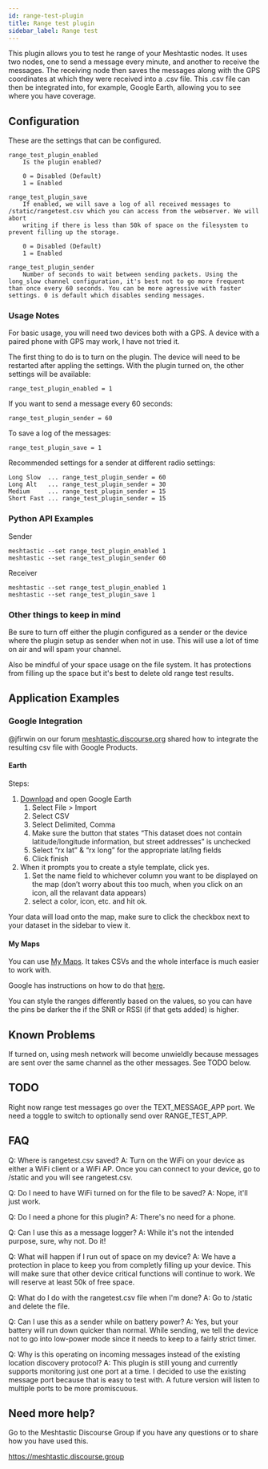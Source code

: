 ```yaml
---
id: range-test-plugin
title: Range test plugin
sidebar_label: Range test
---
```


This plugin allows you to test he range of your Meshtastic nodes. It uses two nodes, one to send a message every minute, and another to receive the messages. The receiving node then saves the messages along with the GPS coordinates at which they were received into a .csv file. This .csv file can then be integrated into, for example, Google Earth, allowing you to see where you have coverage.

## Configuration

These are the settings that can be configured.

    range_test_plugin_enabled
        Is the plugin enabled?
        
        0 = Disabled (Default)
        1 = Enabled

    range_test_plugin_save
        If enabled, we will save a log of all received messages to /static/rangetest.csv which you can access from the webserver. We will abort
        writing if there is less than 50k of space on the filesystem to prevent filling up the storage.

        0 = Disabled (Default)
        1 = Enabled

    range_test_plugin_sender
        Number of seconds to wait between sending packets. Using the long_slow channel configuration, it's best not to go more frequent than once every 60 seconds. You can be more agressive with faster settings. 0 is default which disables sending messages.

### Usage Notes

For basic usage, you will need two devices both with a GPS. A device with a paired phone with GPS may work, I have not tried it.

The first thing to do is to turn on the plugin. The device will need to be restarted after appling the settings. With the plugin turned on, the other settings will be available:

    range_test_plugin_enabled = 1

If you want to send a message every 60 seconds:

    range_test_plugin_sender = 60

To save a log of the messages:

    range_test_plugin_save = 1

Recommended settings for a sender at different radio settings:

    Long Slow  ... range_test_plugin_sender = 60
    Long Alt   ... range_test_plugin_sender = 30
    Medium     ... range_test_plugin_sender = 15
    Short Fast ... range_test_plugin_sender = 15

### Python API Examples

Sender

    meshtastic --set range_test_plugin_enabled 1
    meshtastic --set range_test_plugin_sender 60

Receiver

    meshtastic --set range_test_plugin_enabled 1
    meshtastic --set range_test_plugin_save 1

### Other things to keep in mind

Be sure to turn off either the plugin configured as a sender or the device where the plugin setup as sender when not in use. This will use a lot of time on air and will spam your channel.

Also be mindful of your space usage on the file system. It has protections from filling up the space but it's best to delete old range test results.

## Application Examples

### Google Integration

@jfirwin on our forum [meshtastic.discourse.org](https://meshtastic.discourse.group/t/new-plugin-rangetestplugin/2591/49?u=mc-hamster) shared how to integrate the resulting csv file with Google Products.

#### Earth

Steps:

1. [Download](https://www.google.com/earth/versions/#download-pro) and open Google Earth
    1. Select File > Import
    2. Select CSV
    3. Select Delimited, Comma
    4. Make sure the button that states “This dataset does not contain latitude/longitude information, but street addresses” is unchecked
    5. Select “rx lat” & “rx long” for the appropriate lat/lng fields
    6. Click finish
2. When it prompts you to create a style template, click yes.
    1. Set the name field to whichever column you want to be displayed on the map (don’t worry about this too much, when you click on an icon, all the relavant data appears)
    2. select a color, icon, etc. and hit ok.

Your data will load onto the map, make sure to click the checkbox next to your dataset in the sidebar to view it.

#### My Maps

You can use [My Maps](http://mymaps.google.com/). It takes CSVs and the whole interface is much easier to work with.

Google has instructions on how to do that [here](https://support.google.com/mymaps/answer/3024836?co=GENIE.Platform%3DDesktop&hl=en#zippy=%2Cstep-prepare-your-info%2Cstep-import-info-into-the-map).

You can style the ranges differently based on the values, so you can have the pins be darker the if the SNR or RSSI (if that gets added) is higher.

## Known Problems

If turned on, using mesh network will become unwieldly because messages are sent over the same channel as the other messages. See TODO below.

## TODO

Right now range test messages go over the TEXT_MESSAGE_APP port. We need a toggle to switch to optionally send over RANGE_TEST_APP.

## FAQ

Q: Where is rangetest.csv saved? A: Turn on the WiFi on your device as either a WiFi client or a WiFi AP. Once you can connect to your device, go to /static and you will see rangetest.csv.

Q: Do I need to have WiFi turned on for the file to be saved? A: Nope, it'll just work.

Q: Do I need a phone for this plugin? A: There's no need for a phone.

Q: Can I use this as a message logger? A: While it's not the intended purpose, sure, why not. Do it!

Q: What will happen if I run out of space on my device? A: We have a protection in place to keep you from completly filling up your device. This will make sure that other device critical functions will continue to work. We will reserve at least 50k of free space.

Q: What do I do with the rangetest.csv file when I'm done? A: Go to /static and delete the file.

Q: Can I use this as a sender while on battery power? A: Yes, but your battery will run down quicker than normal. While sending, we tell the device not to go into low-power mode since it needs to keep to a fairly strict timer.

Q: Why is this operating on incoming messages instead of the existing location discovery protocol? A: This plugin is still young and currently supports monitoring just one port at a time. I decided to use the existing message port because that is easy to test with. A future version will listen to multiple ports to be more promiscuous.

## Need more help?

Go to the Meshtastic Discourse Group if you have any questions or to share how you have used this.

https://meshtastic.discourse.group